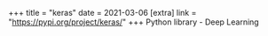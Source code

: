 +++
title = "keras"
date = 2021-03-06
[extra]
link = "https://pypi.org/project/keras/"
+++
Python library - Deep Learning

